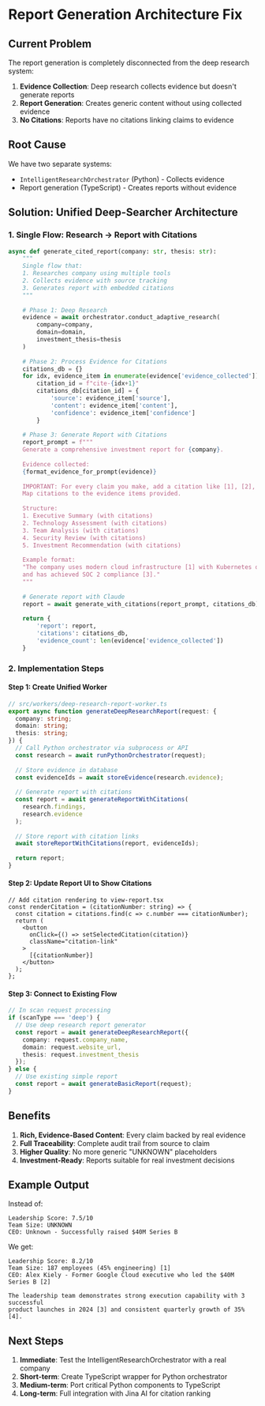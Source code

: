 # Report Generation Architecture Fix

## Current Problem

The report generation is completely disconnected from the deep research system:

1. **Evidence Collection**: Deep research collects evidence but doesn't generate reports
2. **Report Generation**: Creates generic content without using collected evidence
3. **No Citations**: Reports have no citations linking claims to evidence

## Root Cause

We have two separate systems:
- `IntelligentResearchOrchestrator` (Python) - Collects evidence
- Report generation (TypeScript) - Creates reports without evidence

## Solution: Unified Deep-Searcher Architecture

### 1. Single Flow: Research → Report with Citations

```python
async def generate_cited_report(company: str, thesis: str):
    """
    Single flow that:
    1. Researches company using multiple tools
    2. Collects evidence with source tracking
    3. Generates report with embedded citations
    """
    
    # Phase 1: Deep Research
    evidence = await orchestrator.conduct_adaptive_research(
        company=company,
        domain=domain,
        investment_thesis=thesis
    )
    
    # Phase 2: Process Evidence for Citations
    citations_db = {}
    for idx, evidence_item in enumerate(evidence['evidence_collected']):
        citation_id = f"cite-{idx+1}"
        citations_db[citation_id] = {
            'source': evidence_item['source'],
            'content': evidence_item['content'],
            'confidence': evidence_item['confidence']
        }
    
    # Phase 3: Generate Report with Citations
    report_prompt = f"""
    Generate a comprehensive investment report for {company}.
    
    Evidence collected:
    {format_evidence_for_prompt(evidence)}
    
    IMPORTANT: For every claim you make, add a citation like [1], [2], etc.
    Map citations to the evidence items provided.
    
    Structure:
    1. Executive Summary (with citations)
    2. Technology Assessment (with citations)
    3. Team Analysis (with citations)
    4. Security Review (with citations)
    5. Investment Recommendation (with citations)
    
    Example format:
    "The company uses modern cloud infrastructure [1] with Kubernetes orchestration [2] 
    and has achieved SOC 2 compliance [3]."
    """
    
    # Generate report with Claude
    report = await generate_with_citations(report_prompt, citations_db)
    
    return {
        'report': report,
        'citations': citations_db,
        'evidence_count': len(evidence['evidence_collected'])
    }
```

### 2. Implementation Steps

#### Step 1: Create Unified Worker
```typescript
// src/workers/deep-research-report-worker.ts
export async function generateDeepResearchReport(request: {
  company: string;
  domain: string;
  thesis: string;
}) {
  // Call Python orchestrator via subprocess or API
  const research = await runPythonOrchestrator(request);
  
  // Store evidence in database
  const evidenceIds = await storeEvidence(research.evidence);
  
  // Generate report with citations
  const report = await generateReportWithCitations(
    research.findings,
    research.evidence
  );
  
  // Store report with citation links
  await storeReportWithCitations(report, evidenceIds);
  
  return report;
}
```

#### Step 2: Update Report UI to Show Citations
```tsx
// Add citation rendering to view-report.tsx
const renderCitation = (citationNumber: string) => {
  const citation = citations.find(c => c.number === citationNumber);
  return (
    <button
      onClick={() => setSelectedCitation(citation)}
      className="citation-link"
    >
      [{citationNumber}]
    </button>
  );
};
```

#### Step 3: Connect to Existing Flow
```typescript
// In scan request processing
if (scanType === 'deep') {
  // Use deep research report generator
  const report = await generateDeepResearchReport({
    company: request.company_name,
    domain: request.website_url,
    thesis: request.investment_thesis
  });
} else {
  // Use existing simple report
  const report = await generateBasicReport(request);
}
```

## Benefits

1. **Rich, Evidence-Based Content**: Every claim backed by real evidence
2. **Full Traceability**: Complete audit trail from source to claim
3. **Higher Quality**: No more generic "UNKNOWN" placeholders
4. **Investment-Ready**: Reports suitable for real investment decisions

## Example Output

Instead of:
```
Leadership Score: 7.5/10
Team Size: UNKNOWN
CEO: Unknown - Successfully raised $40M Series B
```

We get:
```
Leadership Score: 8.2/10
Team Size: 187 employees (45% engineering) [1]
CEO: Alex Kiely - Former Google Cloud executive who led the $40M Series B [2]

The leadership team demonstrates strong execution capability with 3 successful 
product launches in 2024 [3] and consistent quarterly growth of 35% [4].
```

## Next Steps

1. **Immediate**: Test the IntelligentResearchOrchestrator with a real company
2. **Short-term**: Create TypeScript wrapper for Python orchestrator
3. **Medium-term**: Port critical Python components to TypeScript
4. **Long-term**: Full integration with Jina AI for citation ranking